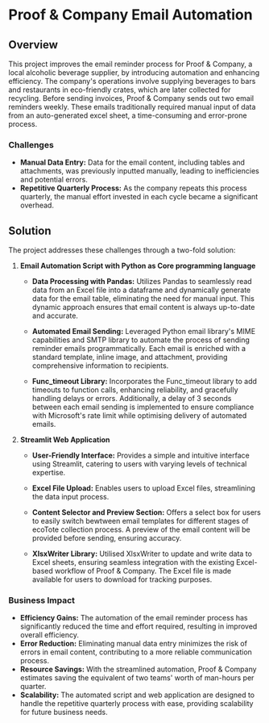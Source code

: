 # Proof & Company Email Automation

## Overview

This project improves the email reminder process for Proof & Company, a local alcoholic beverage supplier, by introducing automation and enhancing efficiency. The company's operations involve supplying beverages to bars and restaurants in eco-friendly crates, which are later collected for recycling. Before sending invoices, Proof & Company sends out two email reminders weekly. These emails traditionally required manual input of data from an auto-generated excel sheet, a time-consuming and error-prone process.

### Challenges

- **Manual Data Entry:** Data for the email content, including tables and attachments, was previously inputted manually, leading to inefficiencies and potential errors.
- **Repetitive Quarterly Process:** As the company repeats this process quarterly, the manual effort invested in each cycle became a significant overhead.

## Solution

The project addresses these challenges through a two-fold solution:

1. **Email Automation Script with Python as Core programming language**
    - **Data Processing with Pandas:**
      Utilizes Pandas to seamlessly read data from an Excel file into a dataframe and dynamically generate data for the email table, eliminating the need for manual input. This dynamic approach ensures that email content is always up-to-date and accurate.
    
    - **Automated Email Sending:**
      Leveraged Python email library's MIME capabilities and SMTP library to automate the process of sending reminder emails programmatically. Each email is enriched with a standard template, inline image, and attachment, providing comprehensive information to recipients.
    
    - **Func_timeout Library:**
      Incorporates the Func_timeout library to add timeouts to function calls, enhancing reliability, and gracefully handling delays or errors. Additionally, a delay of 3 seconds between each email sending is implemented to ensure compliance with Microsoft's rate limit while optimising delivery of automated emails.

2. **Streamlit Web Application**
    - **User-Friendly Interface:**
      Provides a simple and intuitive interface using Streamlit, catering to users with varying levels of technical expertise.
    
    - **Excel File Upload:**
      Enables users to upload Excel files, streamlining the data input process.
    
    - **Content Selector and Preview Section:**
      Offers a select box for users to easily switch bewtween email templates for different stages of ecoTote collection process. A preview of the email content will be provided before sending, ensuring accuracy.
    
    - **XlsxWriter Library:**
      Utilised XlsxWriter to update and write data to Excel sheets, ensuring seamless integration with the existing Excel-based workflow of Proof & Company. The Excel file is made available for users to download for tracking purposes.


### Business Impact

- **Efficiency Gains:** The automation of the email reminder process has significantly reduced the time and effort required, resulting in improved overall efficiency.
- **Error Reduction:** Eliminating manual data entry minimizes the risk of errors in email content, contributing to a more reliable communication process.
- **Resource Savings:** With the streamlined automation, Proof & Company estimates saving the equivalent of two teams' worth of man-hours per quarter.
- **Scalability:** The automated script and web application are designed to handle the repetitive quarterly process with ease, providing scalability for future business needs.

